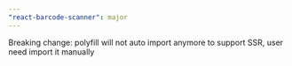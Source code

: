 ```yaml
---
"react-barcode-scanner": major
---
```


Breaking change: polyfill will not auto import anymore to support SSR, user need import it manually
